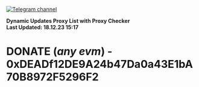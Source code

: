 [![Telegram channel](https://img.shields.io/endpoint?url=https://runkit.io/damiankrawczyk/telegram-badge/branches/master?url=https://t.me/n4z4v0d)](https://t.me/n4z4v0d) 

**Dynamic Updates Proxy List with Proxy Checker**  
**Last Updated: 18.12.23 15:17**

# DONATE (_any evm_) - 0xDEADf12DE9A24b47Da0a43E1bA70B8972F5296F2

